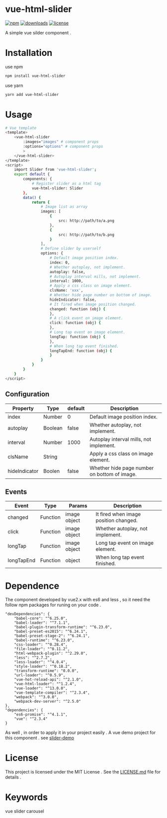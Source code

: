 # vue-html-slider

[![npm][npm]][npm-url] 
[![downloads][downloads]][downloads-url]
[![license][license]][license-url]

A simple vue silder component .

[npm]: https://img.shields.io/npm/v/vue-html-slider.svg
[npm-url]: https://www.npmjs.com/package/vue-html-slider
[downloads]: https://img.shields.io/npm/dm/vue-html-slider.svg
[downloads-url]: https://npmcharts.com/compare/vue-html-slider?minimal=true
[license]: https://img.shields.io/npm/l/vue-html-slider.svg
[license-url]:https://github.com/git-onepixel/vue-html-slider/blob/master/LICENSE

# Installation
use npm
``` bash
npm install vue-html-slider
```
use yarn
``` bash
yarn add vue-html-slider
```

# Usage
``` bash
# Vue template
<template> 
    <vue-html-slider 
        :images="images" # component props
        :options="options" # component props
        >
    </vue-html-slider>
</template>
<script>
    import Slider from 'vue-html-slider';
    export default {
        components: {
            # Register slider as a html tag
            vue-html-slider: Slider
        },
        data() {
            return {
                # Image list as array
                images: [
                    {
                        src: http://path/to/a.png
                    },
                    {
                        src: http://path/to/b.png
                    }
                ],
                # Define slider by userself 
                options: {
                    # Default image position index.
                    index: 0,
                    # Whether autoplay, not implement.
                    autoplay: false,
                    # Autoplay interval mills, not implement.
                    interval: 1000, 
                    # Apply a css class on image element.
                    clsName: 'xxx', 
                    # Whether hide page number on bottom of image.
                    hideIndicator: false, 
                    # It fired when image position changed.
                    changed: function (obj) {
                    },
                    # A click event on image element.
                    click: function (obj) {
                    },
                    # Long tap event on image element.
                    longTap: function (obj) {
                    },
                    # When long tap event finished. 
                    longTapEnd: function (obj) {
                    }
                }
            }
        }
    }
</script>

```
## Configuration
| Property | Type | default | Description | 
| ------ | ------ | ------ | ------ | 
| index | Number | 0 |  Default image position index. |
| autoplay | Boolean | false | Whether autoplay, not implement. |
| interval | Number | 1000 |  Autoplay interval mills, not implement. |
| clsName | String | | Apply a css class on image element. | 
| hideIndicator | Boolen | false | Whether hide page number on bottom of image. | 

## Events
| Event | Type | Params | Description | 
| ------ | ------ | ------ | ------ | 
| changed | Function | image object |  It fired when image position changed. |
| click | Function | image object | Whether autoplay, not implement. |
| longTap | Function | image object |  Long tap event on image element. |
| longTapEnd | Function | object | When long tap event finished. | 

# Dependence
The component developed by vue2.x with es6 and less , so it need the follow npm packages for runing on your code .
```
"devDependencies": {
    "babel-core": "^6.25.0",
    "babel-loader": "^7.1.1",
    "babel-plugin-transform-runtime": "^6.23.0",
    "babel-preset-es2015": "^6.24.1",
    "babel-preset-stage-2": "^6.24.1",
    "babel-runtime": "^6.23.0",
    "css-loader": "^0.28.4",
    "file-loader": "^0.11.2",
    "html-webpack-plugin": "^2.29.0",
    "less": "^2.7.2",
    "less-loader": "^4.0.4",
    "style-loader": "^0.18.2",
    "transform-runtime": "0.0.0",
    "url-loader": "^0.5.9",
    "vue-hot-reload-api": "^2.1.0",
    "vue-html-loader": "^1.2.4",
    "vue-loader": "^13.0.0",
    "vue-template-compiler": "^2.3.4",
    "webpack": "^3.0.0",
    "webpack-dev-server": "^2.5.0"
},
"dependencies": {
    "es6-promise": "^4.1.1",
    "vue": "^2.3.4"
}
```
As well , in order to apply it in your project easily . A vue demo project for this component . see [slider-demo](https://github.com/git-onepixel/slider-demo)

# License
This project is licensed under the MIT License .
See the [LICENSE.md](https://github.com/git-onepixel/vue-html-slider/blob/master/LICENSE) file for details .

# Keywords
vue slider carousel